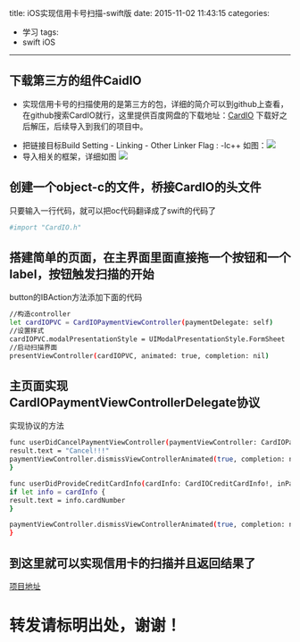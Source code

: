 title: iOS实现信用卡号扫描-swift版
date: 2015-11-02 11:43:15
categories:
- 学习
tags:
- swift iOS 
---

## 下载第三方的组件CaidIO

* 实现信用卡号的扫描使用的是第三方的包，详细的简介可以到github上查看，在github搜索CardIO就行，这里提供百度网盘的下载地址：[CardIO](http://pan.baidu.com/s/1jGGWiCu "")
下载好之后解压，后续导入到我们的项目中。

<!--more-->

* 把链接目标Build Setting - Linking - Other Linker Flag : -lc++
如图：![](http://120.24.60.216:4000/img/20151102113923.png)
* 导入相关的框架，详细如图
![](http://120.24.60.216:4000/img/20151102114045.png)

## 创建一个object-c的文件，桥接CardIO的头文件
只要输入一行代码，就可以把oc代码翻译成了swift的代码了
``` bash
#import "CardIO.h"
```

## 搭建简单的页面，在主界面里面直接拖一个按钮和一个label，按钮触发扫描的开始

button的IBAction方法添加下面的代码
``` bash
//构造controller
let cardIOPVC = CardIOPaymentViewController(paymentDelegate: self)
//设置样式
cardIOPVC.modalPresentationStyle = UIModalPresentationStyle.FormSheet
//启动扫描界面
presentViewController(cardIOPVC, animated: true, completion: nil)
```
## 主页面实现CardIOPaymentViewControllerDelegate协议

实现协议的方法
``` bash
func userDidCancelPaymentViewController(paymentViewController: CardIOPaymentViewController!) {
result.text = "Cancel!!!"
paymentViewController.dismissViewControllerAnimated(true, completion: nil)
}

func userDidProvideCreditCardInfo(cardInfo: CardIOCreditCardInfo!, inPaymentViewController paymentViewController: CardIOPaymentViewController!) {
if let info = cardInfo {
result.text = info.cardNumber
}

paymentViewController.dismissViewControllerAnimated(true, completion: nil)
}
```
## 到这里就可以实现信用卡的扫描并且返回结果了

[项目地址](https://github.com/chendisun/CardIOTest.git "")



# 转发请标明出处，谢谢！